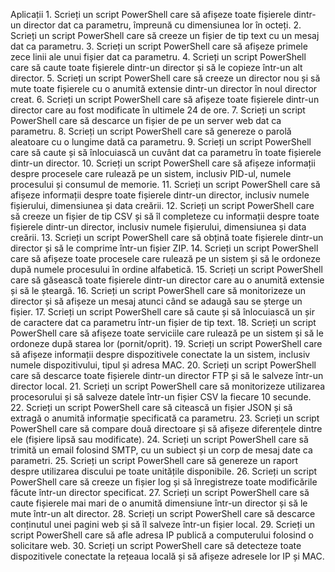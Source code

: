 Aplicații
1.
Scrieți un script PowerShell care să afișeze toate fișierele dintr-un director dat ca parametru, împreună cu dimensiunea lor în octeți.
2.
Scrieți un script PowerShell care să creeze un fișier de tip text cu un mesaj dat ca parametru.
3.
Scrieți un script PowerShell care să afișeze primele zece linii ale unui fișier dat ca parametru.
4.
Scrieți un script PowerShell care să caute toate fișierele dintr-un director și să le copieze într-un alt director.
5.
Scrieți un script PowerShell care să creeze un director nou și să mute toate fișierele cu o anumită extensie dintr-un director în noul director creat.
6.
Scrieți un script PowerShell care să afișeze toate fișierele dintr-un director care au fost modificate în ultimele 24 de ore.
7.
Scrieți un script PowerShell care să descarce un fișier de pe un server web dat ca parametru.
8.
Scrieți un script PowerShell care să genereze o parolă aleatoare cu o lungime dată ca parametru.
9.
Scrieți un script PowerShell care să caute și să înlocuiască un cuvânt dat ca parametru în toate fișierele dintr-un director.
10.
Scrieți un script PowerShell care să afișeze informații despre procesele care rulează pe un sistem, inclusiv PID-ul, numele procesului și consumul de memorie.
11.
Scrieți un script PowerShell care să afișeze informații despre toate fișierele dintr-un director, inclusiv numele fișierului, dimensiunea și data creării.
12.
Scrieți un script PowerShell care să creeze un fișier de tip CSV și să îl completeze cu informații despre toate fișierele dintr-un director, inclusiv numele fișierului, dimensiunea și data creării.
13.
Scrieți un script PowerShell care să obțină toate fișierele dintr-un director și să le comprime într-un fișier ZIP.
14.
Scrieți un script PowerShell care să afișeze toate procesele care rulează pe un sistem și să le ordoneze după numele procesului în ordine alfabetică.
15.
Scrieți un script PowerShell care să găsească toate fișierele dintr-un director care au o anumită extensie și să le șteargă.
16.
Scrieți un script PowerShell care să monitorizeze un director și să afișeze un mesaj atunci când se adaugă sau se șterge un fișier.
17.
Scrieți un script PowerShell care să caute și să înlocuiască un șir de caractere dat ca parametru într-un fișier de tip text.
18.
Scrieți un script PowerShell care să afișeze toate serviciile care rulează pe un sistem și să le ordoneze după starea lor (pornit/oprit).
19.
Scrieți un script PowerShell care să afișeze informații despre dispozitivele conectate la un sistem, inclusiv numele dispozitivului, tipul și adresa MAC.
20.
Scrieți un script PowerShell care să descarce toate fișierele dintr-un director FTP și să le salveze într-un director local.
21.
Scrieți un script PowerShell care să monitorizeze utilizarea procesorului și să salveze datele într-un fișier CSV la fiecare 10 secunde.
22.
Scrieți un script PowerShell care să citească un fișier JSON și să extragă o anumită informație specificată ca parametru.
23.
Scrieți un script PowerShell care să compare două directoare și să afișeze diferențele dintre ele (fișiere lipsă sau modificate).
24.
Scrieți un script PowerShell care să trimită un email folosind SMTP, cu un subiect și un corp de mesaj date ca parametri.
25.
Scrieți un script PowerShell care să genereze un raport despre utilizarea discului pe toate unitățile disponibile.
26.
Scrieți un script PowerShell care să creeze un fișier log și să înregistreze toate modificările făcute într-un director specificat.
27.
Scrieți un script PowerShell care să caute fișierele mai mari de o anumită dimensiune într-un director și să le mute într-un alt director.
28.
Scrieți un script PowerShell care să descarce conținutul unei pagini web și să îl salveze într-un fișier local.
29.
Scrieți un script PowerShell care să afle adresa IP publică a computerului folosind o solicitare web.
30.
Scrieți un script PowerShell care să detecteze toate dispozitivele conectate la rețeaua locală și să afișeze adresele lor IP și MAC.
